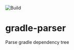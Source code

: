 ![Build](https://github.com/iantal/gradle-parser/workflows/Build/badge.svg)

# gradle-parser

Parse gradle dependency tree
